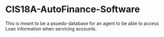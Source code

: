 # CIS18A-AutoFinance-Software
This is meant to be a psuedo-database for an agent to be able to access Loan information when servicing accounts.
